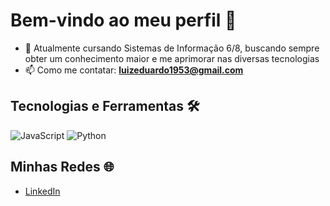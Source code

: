 # Bem-vindo ao meu perfil 👋

- 🔭 Atualmente cursando Sistemas de Informação 6/8, buscando sempre obter um conhecimento maior e me aprimorar nas diversas tecnologias
- 📫 Como me contatar: **luizeduardo1953@gmail.com**

## Tecnologias e Ferramentas 🛠️
![JavaScript](https://img.shields.io/badge/-JavaScript-F7DF1E?style=flat-square&logo=javascript&logoColor=black)
![Python](https://img.shields.io/badge/-Python-3776AB?style=flat-square&logo=python&logoColor=white)

## Minhas Redes 🌐
- [LinkedIn](https://www.linkedin.com/in/luiz-eduardo-6192bb239/)
